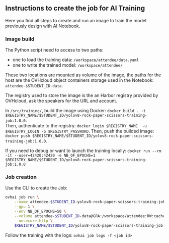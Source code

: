 ## Instructions to create the job for AI Training

Here you find all steps to create and run an image to train the model previously design with AI Notebook.

### Image build

The Python script need to access to two paths:
 - one to load the training data: `/workspace/attendee/data.yaml`
 - one to write the trained model: `/workspace/attendee/`

These two locations are mounted as volume of the image, the paths for the host are the OVHcloud object containers storage used in the Notebook: `attendee-$STUDENT_ID-data`.

The registry used to store the image is the an Harbor registry provided by OVHcloud, ask the speakers for the URL and account.

In `/src/training/`, build the image using Docker: `docker build . -t $REGISTRY_NAME/$STUDENT_ID/yolov8-rock-paper-scissors-training-job:1.0.0`.  
Then, authenticate to the registry: `docker login $REGISTRY_NAME  -u $REGISTRY_LOGIN -p $REGISTRY_PASSWORD`.
Then, push the builded image: `docker push $REGISTRY_NAME/$STUDENT_ID/yolov8-rock-paper-scissors-training-job:1.0.0`.

If you need to debug or want to launch the training locally: `docker run --rm -it --user=42420:42420 -e NB_OF_EPOCHS=1 $REGISTRY_NAME/$STUDENT_ID/yolov8-rock-paper-scissors-training-job:1.0.0` 

### Job creation 

Use the CLI to create the Job:
```bash
ovhai job run \
	--name attendee-$STUDENT_ID-yolov8-rock-paper-scissors-training-job \
	--gpu 1 \
	--env NB_OF_EPOCHS=50 \
	--volume attendee-$STUDENT_ID-data@GRA:/workspace/attendee:RW:cache \
	--unsecure-http \
	$REGISTRY_NAME/$STUDENT_ID/yolov8-rock-paper-scissors-training-job:1.0.0
```

Follow the training with the logs: `ovhai job logs -f <job id>`
